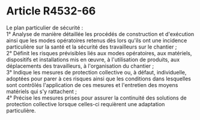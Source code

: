 # Article R4532-66

  
Le plan particulier de sécurité :   
1° Analyse de manière détaillée les procédés de construction et d'exécution ainsi que les modes opératoires retenus dès lors qu'ils ont une incidence particulière sur la santé et la sécurité des travailleurs sur le chantier ;   
2° Définit les risques prévisibles liés aux modes opératoires, aux matériels, dispositifs et installations mis en œuvre, à l'utilisation de produits, aux déplacements des travailleurs, à l'organisation du chantier ;   
3° Indique les mesures de protection collective ou, à défaut, individuelle, adoptées pour parer à ces risques ainsi que les conditions dans lesquelles sont contrôlés l'application de ces mesures et l'entretien des moyens matériels qui s'y rattachent ;   
4° Précise les mesures prises pour assurer la continuité des solutions de protection collective lorsque celles-ci requièrent une adaptation particulière.